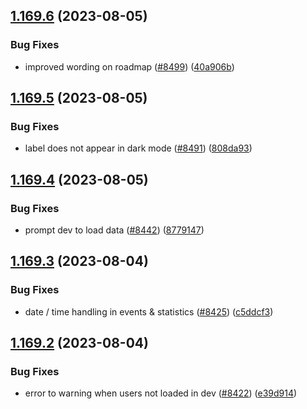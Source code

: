 ## [1.169.6](https://github.com/EddieHubCommunity/LinkFree/compare/v1.169.5...v1.169.6) (2023-08-05)


### Bug Fixes

* improved wording on roadmap ([#8499](https://github.com/EddieHubCommunity/LinkFree/issues/8499)) ([40a906b](https://github.com/EddieHubCommunity/LinkFree/commit/40a906b7bd895f452ecee4028b8b8ceecb4ea863))



## [1.169.5](https://github.com/EddieHubCommunity/LinkFree/compare/v1.169.4...v1.169.5) (2023-08-05)


### Bug Fixes

* label does not appear in dark mode ([#8491](https://github.com/EddieHubCommunity/LinkFree/issues/8491)) ([808da93](https://github.com/EddieHubCommunity/LinkFree/commit/808da93b30462feaa8d1849bd9ff406254487d72))



## [1.169.4](https://github.com/EddieHubCommunity/LinkFree/compare/v1.169.3...v1.169.4) (2023-08-05)


### Bug Fixes

* prompt dev to load data ([#8442](https://github.com/EddieHubCommunity/LinkFree/issues/8442)) ([8779147](https://github.com/EddieHubCommunity/LinkFree/commit/877914726977c13bfcf8f7975b6ce44a35ec4f6a))



## [1.169.3](https://github.com/EddieHubCommunity/LinkFree/compare/v1.169.2...v1.169.3) (2023-08-04)


### Bug Fixes

* date / time handling in events & statistics ([#8425](https://github.com/EddieHubCommunity/LinkFree/issues/8425)) ([c5ddcf3](https://github.com/EddieHubCommunity/LinkFree/commit/c5ddcf38dc6e832a08188679ee1b81e700ebc473))



## [1.169.2](https://github.com/EddieHubCommunity/LinkFree/compare/v1.169.1...v1.169.2) (2023-08-04)


### Bug Fixes

* error to warning when users not loaded in dev ([#8422](https://github.com/EddieHubCommunity/LinkFree/issues/8422)) ([e39d914](https://github.com/EddieHubCommunity/LinkFree/commit/e39d914f94927a9debcb1f710d28d2f95346e90e))



